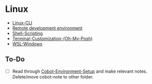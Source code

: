 # Linux

- [Linux-CLI](Linux-CLI.md)
- [Remote development environment](Accessing-remote-development-environment.md)
- [Shell-Scripting](Shell-Scripting.md)
- [Terminal-Customization-(Oh-My-Posh)](Terminal-Customization-(Oh-My-Posh).md)
- [WSL-Windows](WSL-Windows.md)

## To-Do
- [ ] Read through [Cobot-Environment-Setup](Cobot-Environment-Setup.md) and make relevant notes. Delete/move cobot-note to other folder.

